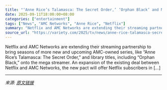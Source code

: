 ```yaml
---
title: "‘Anne Rice’s Talamasca: The Secret Order,’ ‘Orphan Black’ and More to Stream on Netflix in Expanded Deal With AMC Networks"
date: 2025-09-11T18:00:00+08:00
categories: ["entertainment"]
tags: ["News", "AMC Networks", "Anne Rice", "Netflix"]
summary: "Netflix and AMC Networks are extending their streaming partnership to bring seasons of more new and upcoming AMC-owned series, like &#8220;Anne Rice’s Talamasca: The Secret Order,&#8221; and library t"
source_url: "https://variety.com/2025/tv/news/anne-rice-talamasca-secret-order-orphan-black-amc-netflix-1236515298/"
---
```


Netflix and AMC Networks are extending their streaming partnership to bring seasons of more new and upcoming AMC-owned series, like &#8220;Anne Rice’s Talamasca: The Secret Order,&#8221; and library titles, including &#8220;Orphan Black,&#8221; onto the mega streamer. An expansion of the existing deal between Netflix and AMC Networks, the new pact will offer Netflix subscribers in [&#8230;]

---

*来源: [原文链接](https://variety.com/2025/tv/news/anne-rice-talamasca-secret-order-orphan-black-amc-netflix-1236515298/)*
